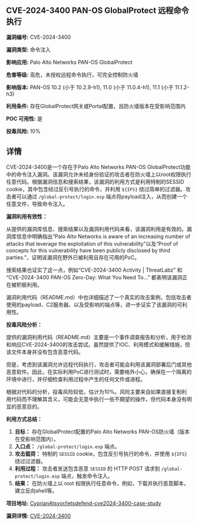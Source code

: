 ## CVE-2024-3400 PAN-OS GlobalProtect 远程命令执行

**漏洞编号:** CVE-2024-3400

**漏洞类型:** 命令注入

**影响应用:** Palo Alto Networks PAN-OS GlobalProtect

**危害等级:** 高危，未授权远程命令执行，可完全控制防火墙

**影响版本:** PAN-OS 10.2 (小于 10.2.9-h1), 11.0 (小于 11.0.4-h1), 11.1 (小于 11.1.2-h3)

**利用条件:** 存在GlobalProtect网关或Portal配置，且防火墙版本在受影响范围内

**POC 可用性:** 是

**投毒风险:** 10%

## 详情

CVE-2024-3400是一个存在于Palo Alto Networks PAN-OS GlobalProtect功能中的命令注入漏洞。该漏洞允许未经身份验证的攻击者在防火墙上以root权限执行任意代码。根据漏洞信息和搜索结果，该漏洞的利用方式是利用特制的SESSID cookie，其中包含经过反引号执行的命令，并利用 `${IFS}` 绕过简单的过滤器。攻击者可以通过 `/global-protect/login.esp` 端点将payload注入，从而创建一个任意文件，导致命令注入。

**漏洞利用有效性：**

从提供的漏洞库信息、搜索结果以及漏洞利用代码来看，该漏洞利用是有效的。漏洞库信息中明确指出“Palo Alto Networks is aware of an increasing number of attacks that leverage the exploitation of this vulnerability”以及“Proof of concepts for this vulnerability have been publicly disclosed by third parties.”，证明该漏洞在野外已被利用且存在可用的PoC。

搜索结果也证实了这一点，例如“CVE-2024-3400 Activity | ThreatLabz” 和 “CVE-2024-3400 PAN-OS Zero-Day: What You Need To...” 都表明该漏洞正在被积极利用。

漏洞利用代码（README.md）中也详细描述了一个真实的攻击案例，包括攻击者使用的payload、C2服务器、以及受影响的端点等，进一步证实了该漏洞的可利用性。

**投毒风险分析：**

提供的漏洞利用代码（README.md）主要是一个事件调查报告和分析，用于检测和响应CVE-2024-3400的攻击尝试。虽然提供了IOC、利用模式和缓解措施，但该文件本身并没有包含恶意代码。

但是，考虑到该漏洞允许远程代码执行，攻击者可能会利用该漏洞部署后门或其他恶意软件。因此，在实际利用PoC进行测试时，需要格外小心，确保在一个隔离的环境中进行，并仔细检查利用过程中产生的任何文件或进程。

根据对代码的分析，投毒风险较低，估计为10%。风险主要来自如果直接复制利用代码而不理解其含义，可能会无意中执行一些不期望的操作，但代码本身没有明显的恶意目的。

**利用方式总结：**

1.  **目标：** 存在GlobalProtect配置的Palo Alto Networks PAN-OS防火墙（版本在受影响范围内）。
2.  **入口点：** `/global-protect/login.esp` 端点。
3.  **攻击载荷：** 特制的 `SESSID` cookie，包含反引号执行的命令，并使用 `${IFS}` 绕过过滤器。
4.  **利用过程：** 攻击者发送包含恶意 `SESSID` 的 HTTP POST 请求到 `/global-protect/login.esp` 端点，触发命令注入。
5.  **结果：** 在防火墙上以 root 权限执行任意命令，例如，下载并执行恶意脚本，建立反向shell等。

**项目地址:** [CyprianAtsyor/letsdefend-cve2024-3400-case-study](https://github.com/CyprianAtsyor/letsdefend-cve2024-3400-case-study)

**漏洞详情:** [CVE-2024-3400](https://nvd.nist.gov/vuln/detail/CVE-2024-3400)
